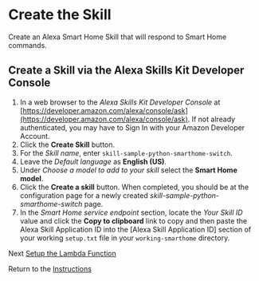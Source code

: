 # Create the Skill

Create an Alexa Smart Home Skill that will respond to Smart Home commands.

## Create a Skill via the Alexa Skills Kit Developer Console

1. In a web browser to the *Alexa Skills Kit Developer Console* at [https://developer.amazon.com/alexa/console/ask](https://developer.amazon.com/alexa/console/ask). If not already authenticated, you may have to Sign In with your Amazon Developer Account.
2. Click the **Create Skill** button.
3. For the _Skill name_, enter `skill-sample-python-smarthome-switch`.
4. Leave the _Default language_ as **English (US)**.
5. Under _Choose a model to add to your skill_ select the **Smart Home model**.
6. Click the **Create a skill** button. When completed, you should be at the configuration page for a newly created *skill-sample-python-smarthome-switch* page.
7. In the *Smart Home service endpoint* section, locate the *Your Skill ID* value and click the **Copy to clipboard** link to copy and then paste the Alexa Skill Application ID into the [Alexa Skill Application ID] section of your working `setup.txt` file in your `working-smarthome` directory.


Next [Setup the Lambda Function](setup-the-lambda-function.md)

Return to the [Instructions](README.md)